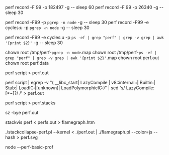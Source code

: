 perf record -F 99 -p 182497 -g -- sleep 60
perf record -F 99 -p 26340 -g -- sleep 30

perf record -F99 -p `pgrep -n node` -g -- sleep 30
perf record -F99 -e cycles:u -p `pgrep -n node` -g -- sleep 30

perf record -F99 -e cycles:u -p `ps -ef | grep "perf" | grep -v grep | awk '{print $2}'` -g -- sleep 30

chown root /tmp/perf-`pgrep -n node`.map
chown root /tmp/perf-`ps -ef | grep "perf" | grep -v grep | awk '{print $2}'`.map
chown root perf.out
chown root perf.data

perf script > perf.out

perf script | egrep -v "( __libc_start| LazyCompile | v8::internal::| Builtin:| Stub:| LoadIC:|\[unknown\]| LoadPolymorphicIC:)" | sed 's/ LazyCompile:[*~]\?/ /' > perf.out

perf script > perf.stacks

sz -bye perf.out

stackvis perf < perfs.out > flamegraph.htm

./stackcollapse-perf.pl --kernel < ./perf.out | ./flamegraph.pl --color=js --hash > perf.svg

node --perf-basic-prof
